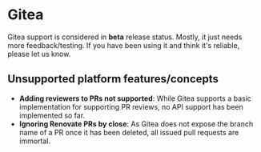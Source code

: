 # Gitea

Gitea support is considered in **beta** release status. Mostly, it just needs more feedback/testing. If you have been using it and think it's reliable, please let us know.

## Unsupported platform features/concepts

- **Adding reviewers to PRs not supported**: While Gitea supports a basic implementation for supporting PR reviews, no API support has been implemented so far.
- **Ignoring Renovate PRs by close**: As Gitea does not expose the branch name of a PR once it has been deleted, all issued pull requests are immortal.
